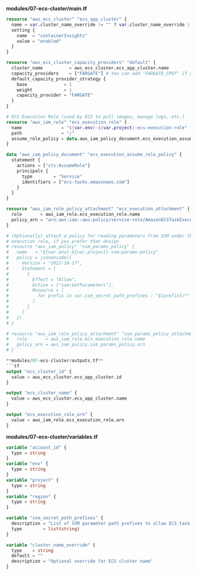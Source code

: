 **modules/07-ecs-cluster/main.tf**
```tf
resource "aws_ecs_cluster" "ecs_app_cluster" {
  name = var.cluster_name_override != "" ? var.cluster_name_override : "${var.env}-${var.project}-ecs-cluster"
  setting {
    name  = "containerInsights"
    value = "enabled"
  }
}

resource "aws_ecs_cluster_capacity_providers" "default" {
  cluster_name          = aws_ecs_cluster.ecs_app_cluster.name
  capacity_providers    = ["FARGATE"] # You can add "FARGATE_SPOT" if desired
  default_capacity_provider_strategy {
    base              = 1
    weight            = 1
    capacity_provider = "FARGATE"
  }
}

# ECS Execution Role (used by ECS to pull images, manage logs, etc.)
resource "aws_iam_role" "ecs_execution_role" {
  name               = "${var.env}-${var.project}-ecs-execution-role"
  path               = "/"
  assume_role_policy = data.aws_iam_policy_document.ecs_execution_assume_role_policy.json
}

data "aws_iam_policy_document" "ecs_execution_assume_role_policy" {
  statement {
    actions = ["sts:AssumeRole"]
    principals {
      type        = "Service"
      identifiers = ["ecs-tasks.amazonaws.com"]
    }
  }
}

resource "aws_iam_role_policy_attachment" "ecs_execution_attachment" {
  role       = aws_iam_role.ecs_execution_role.name
  policy_arn = "arn:aws:iam::aws:policy/service-role/AmazonECSTaskExecutionRolePolicy"
}

# (Optionally) attach a policy for reading parameters from SSM under the
# execution role, if you prefer that design
# resource "aws_iam_policy" "ssm_params_policy" {
#   name   = "${var.env}-${var.project}-ssm-params-policy"
#   policy = jsonencode({
#     Version = "2012-10-17",
#     Statement = [
#       {
#         Effect = "Allow",
#         Action = ["ssm:GetParameters"],
#         Resource = [
#           for prefix in var.ssm_secret_path_prefixes : "${prefix}/*"
#         ]
#       }
#     ]
#   })
# }

# resource "aws_iam_role_policy_attachment" "ssm_params_policy_attachment" {
#   role       = aws_iam_role.ecs_execution_role.name
#   policy_arn = aws_iam_policy.ssm_params_policy.arn
# }```

**modules/07-ecs-cluster/outputs.tf**
```tf
output "ecs_cluster_id" {
  value = aws_ecs_cluster.ecs_app_cluster.id
}

output "ecs_cluster_name" {
  value = aws_ecs_cluster.ecs_app_cluster.name
}

output "ecs_execution_role_arn" {
  value = aws_iam_role.ecs_execution_role.arn
}
```

**modules/07-ecs-cluster/variables.tf**
```tf
variable "account_id" {
  type = string
}
variable "env" {
  type = string
}
variable "project" {
  type = string
}
variable "region" {
  type = string
}

variable "ssm_secret_path_prefixes" {
  description = "List of SSM parameter path prefixes to allow ECS task execution role to read"
  type        = list(string)
}

variable "cluster_name_override" {
  type    = string
  default = ""
  description = "Optional override for ECS cluster name"
}
```

